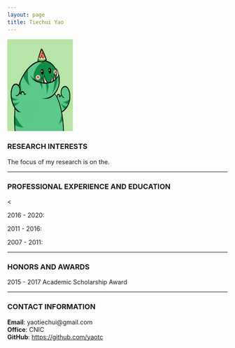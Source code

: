 ```yaml
---
layout: page
title: Tiechui Yao
---
```


<div class="container">
    <div class="row-fluid">
        <div class="span2">
        <a href="assets/yaotc.jpg">
            <img src="assets/yaotc.jpg" height="210" width="150" title="Tiechui Yao" alt="Tiechui Yao"/>
        </a>
        </div>
    </div>
</div>


### RESEARCH INTERESTS

The focus of my research is on the.

---

### PROFESSIONAL EXPERIENCE AND EDUCATION

<

2016 - 2020:  

2011 - 2016:  


2007 - 2011:  

---

### HONORS AND AWARDS
2015 - 2017 Academic Scholarship Award 

---

### CONTACT INFORMATION

<div class="container">
    <div class="row-fluid">
            <b>Email</b>: yaotiechui@gmail.com<br/>
            <b>Office</b>: CNIC<br/>
            <b>GitHub</b>: <a href="https://github.com/yaotc">https://github.com/yaotc</a><br/>
    </div>
</div>
